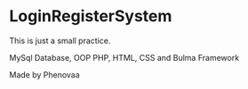 # LoginRegisterSystem

This is just a small practice.

MySql Database, OOP PHP, HTML, CSS and Bulma Framework

Made by Phenovaa
